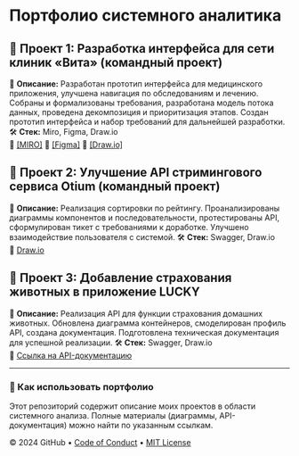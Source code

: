 # Портфолио системного аналитика

## 🔹 Проект 1: Разработка интерфейса для сети клиник «Вита» (командный проект)
📌 **Описание:** Разработан прототип интерфейса для медицинского приложения, улучшена навигация по обследованиям и лечению. Собраны и формализованы требования, разработана модель потока данных, проведена декомпозиция и приоритизация этапов. Создан прототип интерфейса и набор требований для дальнейшей разработки.
🛠 **Стек:** Miro, Figma, Draw.io  
📎 [[MIRO]](https://miro.com/app/board/uXjVLXgAJ8s=/?share_link_id=158414094240=drive_link)
📎 [[Figma]](https://www.figma.com/design/CazFYiDPc6prh0GchljOqu/%D0%A0%D0%B0%D0%B1%D0%BE%D1%87%D0%B8%D0%B9-%D1%84%D0%B0%D0%B9%D0%BB-%D1%81-%D0%BF%D1%80%D0%BE%D1%82%D0%BE%D1%82%D0%B8%D0%BF%D0%B0%D0%BC%D0%B8-(Copy)?node-id=18236-1010&t=RHeCxcDSoAVAb8Pg-1=drive_link)
📎 [[Draw.io]](https://drive.google.com/file/d/1161jztbsNGq7BHPs5pPVJsP_-5YUDG5o/view?usp=sharing=drive_link)

## 🔹 Проект 2: Улучшение API стримингового сервиса Otium (командный проект)
📌 **Описание:** Реализация сортировки по рейтингу. Проанализированы диаграммы компонентов и последовательности, протестированы API, сформулирован тикет с требованиями к доработке. Улучшено взаимодействие пользователя с системой.
🛠 **Стек:** Swagger, Draw.io  
📎 [Draw.io](https://drive.google.com/file/d/1gqT5zrLzjXeFtcBtAZ5f09PpfcD0izZ-/view?usp=sharing)

## 🔹 Проект 3: Добавление страхования животных в приложение LUCKY
📌 **Описание:** Реализация API для функции страхования домашних животных. Обновлена диаграмма контейнеров, смоделирован профиль API, создана документация. Подготовлена техническая документация для успешной реализации.
🛠 **Стек:** Swagger, Draw.io  
📎 [Ссылка на API-документацию](#)

---

### 🔹 Как использовать портфолио
Этот репозиторий содержит описание моих проектов в области системного анализа. Полные материалы (диаграммы, API-документация) можно найти по указанным ссылкам.



&copy; 2024 GitHub &bull; [Code of Conduct](https://www.contributor-covenant.org/version/2/1/code_of_conduct/code_of_conduct.md) &bull; [MIT License](https://gh.io/mit)

</footer>
